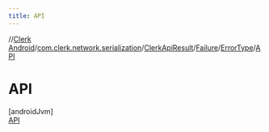 ```yaml
---
title: API
---
```

//[Clerk Android](../../../../../../index.html)/[com.clerk.network.serialization](../../../../index.html)/[ClerkApiResult](../../../index.html)/[Failure](../../index.html)/[ErrorType](../index.html)/[API](index.html)



# API



[androidJvm]\
[API](index.html)


